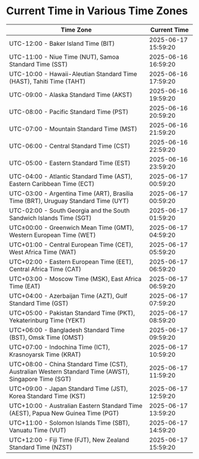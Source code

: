 # Current Time in Various Time Zones

| Time Zone | Current Time |
|-----------|--------------|
| UTC-12:00 - Baker Island Time (BIT) | 2025-06-17 15:59:20 |
| UTC-11:00 - Niue Time (NUT), Samoa Standard Time (SST) | 2025-06-16 16:59:20 |
| UTC-10:00 - Hawaii-Aleutian Standard Time (HAST), Tahiti Time (TAHT) | 2025-06-16 17:59:20 |
| UTC-09:00 - Alaska Standard Time (AKST) | 2025-06-16 19:59:20 |
| UTC-08:00 - Pacific Standard Time (PST) | 2025-06-16 20:59:20 |
| UTC-07:00 - Mountain Standard Time (MST) | 2025-06-16 21:59:20 |
| UTC-06:00 - Central Standard Time (CST) | 2025-06-16 22:59:20 |
| UTC-05:00 - Eastern Standard Time (EST) | 2025-06-16 23:59:20 |
| UTC-04:00 - Atlantic Standard Time (AST), Eastern Caribbean Time (ECT) | 2025-06-17 00:59:20 |
| UTC-03:00 - Argentina Time (ART), Brasília Time (BRT), Uruguay Standard Time (UYT) | 2025-06-17 00:59:20 |
| UTC-02:00 - South Georgia and the South Sandwich Islands Time (SGT) | 2025-06-17 01:59:20 |
| UTC±00:00 - Greenwich Mean Time (GMT), Western European Time (WET) | 2025-06-17 04:59:20 |
| UTC+01:00 - Central European Time (CET), West Africa Time (WAT) | 2025-06-17 05:59:20 |
| UTC+02:00 - Eastern European Time (EET), Central Africa Time (CAT) | 2025-06-17 06:59:20 |
| UTC+03:00 - Moscow Time (MSK), East Africa Time (EAT) | 2025-06-17 06:59:20 |
| UTC+04:00 - Azerbaijan Time (AZT), Gulf Standard Time (GST) | 2025-06-17 07:59:20 |
| UTC+05:00 - Pakistan Standard Time (PKT), Yekaterinburg Time (YEKT) | 2025-06-17 08:59:20 |
| UTC+06:00 - Bangladesh Standard Time (BST), Omsk Time (OMST) | 2025-06-17 09:59:20 |
| UTC+07:00 - Indochina Time (ICT), Krasnoyarsk Time (KRAT) | 2025-06-17 10:59:20 |
| UTC+08:00 - China Standard Time (CST), Australian Western Standard Time (AWST), Singapore Time (SGT) | 2025-06-17 11:59:20 |
| UTC+09:00 - Japan Standard Time (JST), Korea Standard Time (KST) | 2025-06-17 12:59:20 |
| UTC+10:00 - Australian Eastern Standard Time (AEST), Papua New Guinea Time (PGT) | 2025-06-17 13:59:20 |
| UTC+11:00 - Solomon Islands Time (SBT), Vanuatu Time (VUT) | 2025-06-17 14:59:20 |
| UTC+12:00 - Fiji Time (FJT), New Zealand Standard Time (NZST) | 2025-06-17 15:59:20 |
